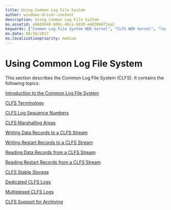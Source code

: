 ```yaml
---
title: Using Common Log File System
author: windows-driver-content
description: Using Common Log File System
ms.assetid: a9685648-b08c-48ca-b020-e683068f2ea2
keywords: ["Common Log File System WDK kernel", "CLFS WDK kernel", "logging service WDK CLFS", "transactional logs WDK CLFS"]
ms.date: 06/16/2017
ms.localizationpriority: medium
---
```


# Using Common Log File System


This section describes the Common Log File System (CLFS). It contains the following topics.

[Introduction to the Common Log File System](introduction-to-the-common-log-file-system.md)

[CLFS Terminology](clfs-terminology.md)

[CLFS Log Sequence Numbers](clfs-log-sequence-numbers.md)

[CLFS Marshalling Areas](clfs-marshalling-areas.md)

[Writing Data Records to a CLFS Stream](writing-data-records-to-a-clfs-stream.md)

[Writing Restart Records to a CLFS Stream](writing-restart-records-to-a-clfs-stream.md)

[Reading Data Records from a CLFS Stream](reading-data-records-from-a-clfs-stream.md)

[Reading Restart Records from a CLFS Stream](reading-restart-records-from-a-clfs-stream.md)

[CLFS Stable Storage](clfs-stable-storage.md)

[Dedicated CLFS Logs](dedicated-clfs-logs.md)

[Multiplexed CLFS Logs](multiplexed-clfs-logs.md)

[CLFS Support for Archiving](clfs-support-for-archiving.md)

 

 




